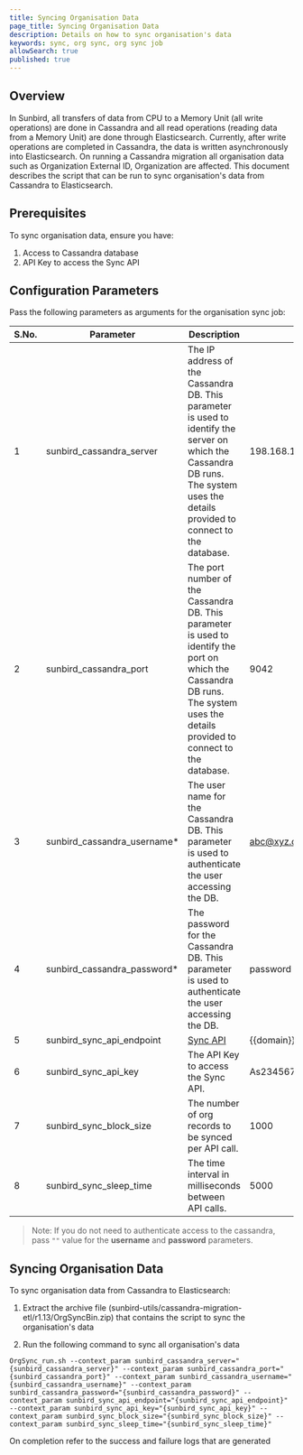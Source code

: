 ```yaml
---
title: Syncing Organisation Data
page_title: Syncing Organisation Data
description: Details on how to sync organisation's data
keywords: sync, org sync, org sync job 
allowSearch: true
published: true
---
```


## Overview

In Sunbird, all transfers of data from CPU to a Memory Unit (all write operations) are done in Cassandra and all read operations (reading data from a Memory Unit) are done through Elasticsearch. Currently, after write operations are completed in Cassandra, the data is written asynchronously into Elasticsearch.
On running a  Cassandra migration all organisation data such as Organization External ID, Organization are affected. This document describes the script that can be run to sync organisation's data from Cassandra to Elasticsearch.

## Prerequisites

To sync organisation data, ensure you have:

1. Access to Cassandra database
2. API Key to access the Sync API

## Configuration Parameters

Pass the following parameters as arguments for the organisation sync job:

 S.No. | Parameter | Description | Example 
-------|-----------|-------------|---------
1 | sunbird_cassandra_server | The IP address of the Cassandra DB. This parameter is used to identify the server on which the Cassandra DB runs. The system uses the details provided to connect to the database.| 198.168.1.1
2 | sunbird_cassandra_port | The port number of the Cassandra DB. This parameter is used to identify the port on which the Cassandra DB runs.  The system uses the details provided to connect to the database.| 9042 
3 | sunbird_cassandra_username* | The user name for the Cassandra DB. This parameter is used to authenticate the user accessing the DB. | abc@xyz.com 
4 | sunbird_cassandra_password* | The password for the Cassandra DB. This parameter is used to authenticate the user accessing the DB.| password 
5 | sunbird_sync_api_endpoint  | [Sync API](http://docs.sunbird.org/latest/apis/datasyncapi/#tag/Data-Sync-API(s)) | {{domain}}/api/data/v1/index/sync 
6 | sunbird_sync_api_key | The API Key to access the Sync API. | As23456789zws34567w234 
7 | sunbird_sync_block_size | The number of org records to be synced per API call. | 1000 
8 | sunbird_sync_sleep_time | The time interval in milliseconds between API calls. | 5000

> Note: If you do not need to authenticate access to the cassandra, pass `""` value for the **username** and **password** parameters.

## Syncing Organisation Data

To sync organisation data from Cassandra to Elasticsearch:

1. Extract the archive file (sunbird-utils/cassandra-migration-etl/r1.13/OrgSyncBin.zip) that contains the script to sync the organisation's data

2. Run the following command to sync all organisation's data

````
OrgSync_run.sh --context_param sunbird_cassandra_server="{sunbird_cassandra_server}" --context_param sunbird_cassandra_port="{sunbird_cassandra_port}" --context_param sunbird_cassandra_username="{sunbird_cassandra_username}" --context_param sunbird_cassandra_password="{sunbird_cassandra_password}" --context_param sunbird_sync_api_endpoint="{sunbird_sync_api_endpoint}" --context_param sunbird_sync_api_key="{sunbird_sync_api_key}" --context_param sunbird_sync_block_size="{sunbird_sync_block_size}" --context_param sunbird_sync_sleep_time="{sunbird_sync_sleep_time}"
````
On completion refer to the success and failure logs that are generated 
